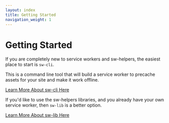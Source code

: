 ```yaml
---
layout: index
title: Getting Started
navigation_weight: 1
---
```


# Getting Started

If you are completely new to service workers and sw-helpers,
the easiest place to start is `sw-cli`.

This is a command line tool that will build a service
worker to precache assets for your site and make it work offline.

[Learn More About sw-cli Here](../reference-docs/stable/latest/module-sw-cli.html#main)

If you'd like to use the sw-helpers libraries, and you already have your own 
service worker, then `sw-lib` is a better option.

[Learn More About sw-lib Here](../reference-docs/stable/latest/module-sw-lib.html#main)
